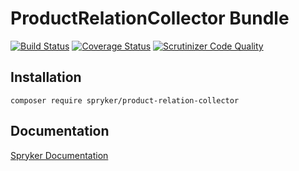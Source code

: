 # ProductRelationCollector Bundle
[![Build Status](https://travis-ci.org/spryker/ProductRelationCollector.svg)](https://travis-ci.org/spryker/ProductRelationCollector)
[![Coverage Status](https://coveralls.io/repos/github/spryker/ProductRelationCollector/badge.svg)](https://coveralls.io/github/spryker/ProductRelationCollector)
[![Scrutinizer Code Quality](https://scrutinizer-ci.com/g/spryker/ProductRelationCollector/badges/quality-score.png?b=master)](https://scrutinizer-ci.com/g/spryker/ProductRelationCollector/?branch=master)

## Installation

```
composer require spryker/product-relation-collector
```

## Documentation

[Spryker Documentation](http://spryker.github.io)
